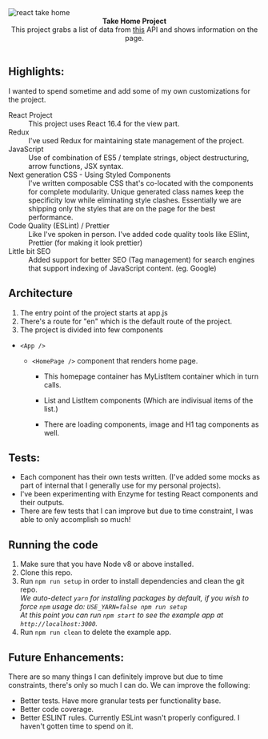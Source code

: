 <img src="http://thetakehome.com/wp-content/uploads/2015/11/thetakehomelogo.png" alt="react take home" align="center" />

<br />

<div align="center"><strong>Take Home Project</strong></div>
<div align="center">This project grabs a list of data from <a href="https://jsonplaceholder.typicode.com/posts">this</a> API and shows information on the page. </div>

<br />

## Highlights: 

I wanted to spend sometime and add some of my own customizations for the project.

<dl>
  <dt>React Project</dt>
  <dd>This project uses React 16.4 for the view part.</dd>

  <dt>Redux</dt>
  <dd>I've used Redux for maintaining state management of the project.</dd>

  <dt>JavaScript</dt>
  <dd>Use of combination of ES5 / template strings, object destructuring, arrow functions, JSX syntax.</dd>

  <dt>Next generation CSS - Using Styled Components</dt>
  <dd>I've written composable CSS that's co-located with the components for complete modularity. Unique generated class names keep the specificity low while eliminating style clashes. Essentially we are shipping only the styles that are on the page for the best performance.</dd>

  <dt>Code Quality (ESLint) / Prettier</dt>
  <dd>Like I've spoken in person. I've added code quality tools like ESlint, Prettier (for making it look prettier)</dd>

  <dt>Little bit SEO</dt>
  <dd>Added support for better SEO (Tag management) for search engines that support indexing of JavaScript content. (eg. Google)</dd>
</dl>

## Architecture
1. The entry point of the project starts at app.js
2. There's a route for "en" which is the default route of the project.
3. The project is divided into few components

* `<App />`
  
  * `<HomePage />` component that renders home page.

      * This homepage container has MyListItem container which in turn calls.
  
      * List and ListItem components (Which are indivisual items of the list.)
  
      * There are loading components, image and H1 tag components as well.


## Tests:
- Each component has their own tests written. (I've added some mocks as part of internal that I generally use for my personal projects).
- I've been experimenting with Enzyme for testing React components and their outputs.
- There are few tests that I can improve but due to time constraint, I was able to only accomplish so much!

## Running the code

1.  Make sure that you have Node v8 or above installed.
2.  Clone this repo.
3.  Run `npm run setup` in order to install dependencies and clean the git repo.<br />
    _We auto-detect `yarn` for installing packages by default, if you wish to force `npm` usage do: `USE_YARN=false npm run setup`_<br />
    _At this point you can run `npm start` to see the example app at `http://localhost:3000`._
4.  Run `npm run clean` to delete the example app.


## Future Enhancements:
There are so many things I can definitely improve but due to time constraints, there's only so much I can do. We can improve the following:

- Better tests. Have more granular tests per functionality base.
- Better code coverage.
- Better ESLINT rules. Currently ESLint wasn't properly configured. I haven't gotten time to spend on it.